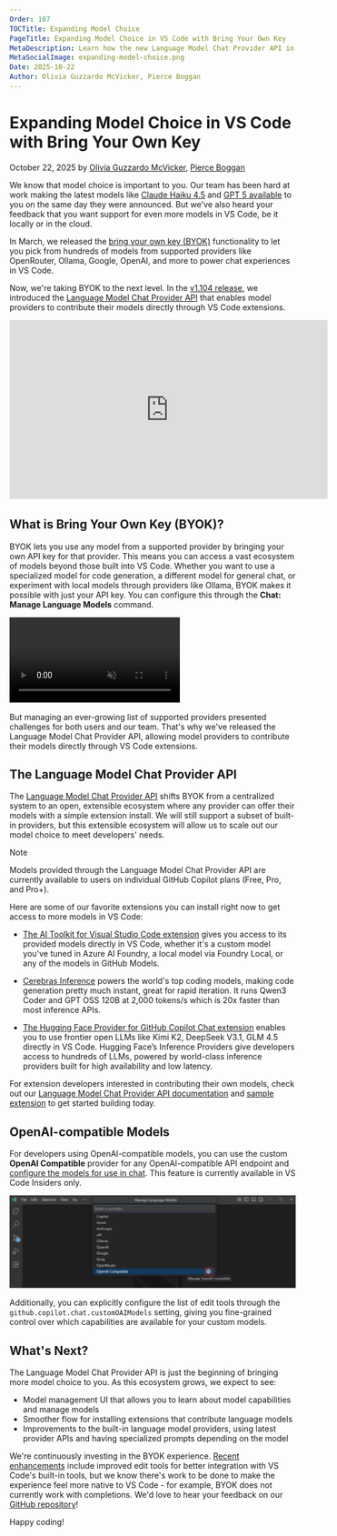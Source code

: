 ```yaml
---
Order: 107
TOCTitle: Expanding Model Choice
PageTitle: Expanding Model Choice in VS Code with Bring Your Own Key
MetaDescription: Learn how the new Language Model Chat Provider API in VS Code is enabling more model choice and extensibility for chat experiences via the Bring Your Own Key experience.
MetaSocialImage: expanding-model-choice.png
Date: 2025-10-22
Author: Olivia Guzzardo McVicker, Pierce Boggan
---
```


# Expanding Model Choice in VS Code with Bring Your Own Key

October 22, 2025 by [Olivia Guzzardo McVicker](https://github.com/olguzzar), [Pierce Boggan](https://github.com/pierceboggan)

We know that model choice is important to you. Our team has been hard at work making the latest models like [Claude Haiku 4.5](https://github.blog/changelog/2025-10-15-anthropics-claude-haiku-4-5-is-in-public-preview-for-github-copilot/) and [GPT 5 available](https://github.blog/changelog/2025-08-07-openai-gpt-5-is-now-in-public-preview-for-github-copilot/) to you on the same day they were announced. But we've also heard your feedback that you want support for even more models in VS Code, be it locally or in the cloud.

In March, we released the [bring your own key (BYOK)](https://code.visualstudio.com/docs/copilot/customization/language-models#_bring-your-own-language-model-key) functionality to let you pick from hundreds of models from supported providers like OpenRouter, Ollama, Google, OpenAI, and more to power chat experiences in VS Code.

Now, we're taking BYOK to the next level. In the [v1.104 release](https://code.visualstudio.com/updates/v1_104), we introduced the [Language Model Chat Provider API](https://code.visualstudio.com/api/extension-guides/ai/language-model-chat-provider) that enables model providers to contribute their models directly through VS Code extensions.

<iframe width="560" height="315" src="https://www.youtube-nocookie.com//embed/xXFTlPZJJoo?si=UrgdYjNbOzVbSysl" title="BYOK in VS Code" frameborder="0" allow="accelerometer; autoplay; clipboard-write; encrypted-media; gyroscope; picture-in-picture" allowfullscreen></iframe>


## What is Bring Your Own Key (BYOK)?

BYOK lets you use any model from a supported provider by bringing your own API key for that provider. This means you can access a vast ecosystem of models beyond those built into VS Code. Whether you want to use a specialized model for code generation, a different model for general chat, or experiment with local models through providers like Ollama, BYOK makes it possible with just your API key. You can configure this through the **Chat: Manage Language Models** command.

<video src="manage-language-models-command.mp4" title="Video demonstrating the Chat: Manage Language Models command in VS Code." autoplay muted controls></video>

But managing an ever-growing list of supported providers presented challenges for both users and our team. That's why we've released the Language Model Chat Provider API, allowing model providers to contribute their models directly through VS Code extensions.

## The Language Model Chat Provider API

The [Language Model Chat Provider API](https://code.visualstudio.com/api/extension-guides/ai/language-model-chat-provider) shifts BYOK from a centralized system to an open, extensible ecosystem where any provider can offer their models with a simple extension install. We will still support a subset of built-in providers, but this extensible ecosystem will allow us to scale out our model choice to meet developers' needs.

> [!NOTE]
> Models provided through the Language Model Chat Provider API are currently available to users on individual GitHub Copilot plans (Free, Pro, and Pro+).

Here are some of our favorite extensions you can install right now to get access to more models in VS Code:

* [The AI Toolkit for Visual Studio Code extension](https://marketplace.visualstudio.com/items?itemName=ms-windows-ai-studio.windows-ai-studio&ssr=false#overview) gives you access to its provided models directly in VS Code, whether it's a custom model you've tuned in Azure AI Foundry, a local model via Foundry Local, or any of the models in GitHub Models.

* [Cerebras Inference](https://marketplace.visualstudio.com/items?itemName=cerebras.cerebras-chat) powers the world's top coding models, making code generation pretty much instant, great for rapid iteration. It runs Qwen3 Coder and GPT OSS 120B at 2,000 tokens/s which is 20x faster than most inference APIs.

* [The Hugging Face Provider for GitHub Copilot Chat extension](https://marketplace.visualstudio.com/items?itemName=HuggingFace.huggingface-vscode-chat) enables you to use frontier open LLMs like Kimi K2, DeepSeek V3.1, GLM 4.5 directly in VS Code. Hugging Face’s Inference Providers give developers access to hundreds of LLMs, powered by world-class inference providers built for high availability and low latency.

For extension developers interested in contributing their own models, check out our [Language Model Chat Provider API documentation](https://code.visualstudio.com/api/extension-guides/ai/language-model-chat-provider) and [sample extension](https://github.com/microsoft/vscode-extension-samples/tree/main/chat-model-provider-sample) to get started building today.

## OpenAI-compatible Models

For developers using OpenAI-compatible models, you can use the custom **OpenAI Compatible** provider for any OpenAI-compatible API endpoint and [configure the models for use in chat](https://code.visualstudio.com/docs/copilot/customization/language-models#_use-an-openaicompatible-model). This feature is currently available in VS Code Insiders only.

![Screenshot showing OpenAI-compatible model configuration in VS Code.](manage-openai-compatible.png)

Additionally, you can explicitly configure the list of edit tools through the `github.copilot.chat.customOAIModels` setting, giving you fine-grained control over which capabilities are available for your custom models.


## What's Next?

The Language Model Chat Provider API is just the beginning of bringing more model choice to you. As this ecosystem grows, we expect to see:

* Model management UI that allows you to learn about model capabilities and manage models
* Smoother flow for installing extensions that contribute language models
* Improvements to the built-in language model providers, using latest provider APIs and having specialized prompts depending on the model

We're continuously investing in the BYOK experience. [Recent enhancements](https://code.visualstudio.com/updates/v1_105#_improved-edit-tools-for-custom-models) include improved edit tools for better integration with VS Code's built-in tools, but we know there's work to be done to make the experience feel more native to VS Code - for example, BYOK does not currently work with completions. We'd love to hear your feedback on our [GitHub repository](https://github.com/microsoft/vscode)!

Happy coding!